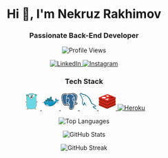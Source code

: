<h1 align="center">Hi 👋, I'm Nekruz Rakhimov</h1>
<h3 align="center">Passionate Back-End Developer</h3>
<p align="center">
  <img src="https://komarev.com/ghpvc/?username=nekruzrakhimov&label=Profile%20views&color=0e75b6&style=flat-square" alt="Profile Views" />
</p>
<p align="center">
  <a href="https://linkedin.com/in/nekruz-rakhimov" target="_blank">
    <img src="https://img.shields.io/badge/-LinkedIn-0e76a8?style=flat-square&logo=Linkedin&logoColor=white" alt="LinkedIn" />
  </a>
  <a href="https://instagram.com/nekruz.me" target="_blank">
    <img src="https://img.shields.io/badge/-Instagram-purple?style=flat-square&logo=instagram&logoColor=white" alt="Instagram" />
  </a>
</p>
<h3 align="center">Tech Stack</h3>
<p align="center">
  <a href="https://golang.org" target="_blank">
    <img src="https://raw.githubusercontent.com/devicons/devicon/master/icons/go/go-original.svg" alt="Go" width="40" height="40"/>
  </a>
  <a href="https://www.docker.com/" target="_blank">
    <img src="https://raw.githubusercontent.com/devicons/devicon/master/icons/docker/docker-original.svg" alt="Docker" width="40" height="40"/>
  </a>
  <a href="https://www.postgresql.org" target="_blank">
    <img src="https://raw.githubusercontent.com/devicons/devicon/master/icons/postgresql/postgresql-original.svg" alt="PostgreSQL" width="40" height="40"/>
  </a>
  <a href="https://www.mysql.com/" target="_blank">
    <img src="https://raw.githubusercontent.com/devicons/devicon/master/icons/mysql/mysql-original.svg" alt="MySQL" width="40" height="40"/>
  </a>
  <a href="https://redis.io" target="_blank">
    <img src="https://raw.githubusercontent.com/devicons/devicon/master/icons/redis/redis-original.svg" alt="Redis" width="40" height="40"/>
  </a>
  <a href="https://heroku.com" target="_blank">
    <img src="https://www.vectorlogo.zone/logos/heroku/heroku-icon.svg" alt="Heroku" width="40" height="40"/>
  </a>
</p>
<p align="center">
  <img src="https://github-readme-stats.vercel.app/api/top-langs?username=nekruzrakhimov&show_icons=true&locale=en&layout=compact&theme=dracula" alt="Top Languages" />
</p>
<p align="center">
  <img src="https://github-readme-stats.vercel.app/api?username=nekruzrakhimov&show_icons=true&locale=en&theme=dracula" alt="GitHub Stats" />
</p>
<p align="center">
  <img src="https://github-readme-streak-stats.herokuapp.com/?user=nekruzrakhimov&theme=dracula" alt="GitHub Streak" />
</p>
